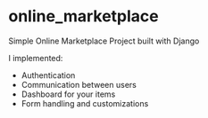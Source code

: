 # online_marketplace
Simple Online Marketplace Project built with Django

I implemented:

- Authentication
- Communication between users
- Dashboard for your items
- Form handling and customizations


